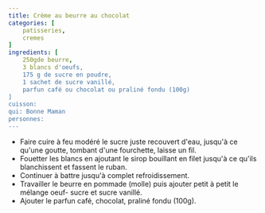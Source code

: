 ```yaml
---
title: Crème au beurre au chocolat
categories: [
    patisseries,
    cremes
]
ingredients: [
    250gde beurre,
    3 blancs d'oeufs,
    175 g de sucre en poudre,
    1 sachet de sucre vanillé,
    parfun café ou chocolat ou praliné fondu (100g)   
]
cuisson: 
qui: Bonne Maman
personnes: 
---
```


* Faire cuire à feu modéré le sucre juste recouvert d'eau, jusqu'à ce qu'une goutte, tombant d'une fourchette, laisse un fil.
* Fouetter les blancs en ajoutant le sirop bouillant en filet jusqu'à ce qu'ils blanchissent et fassent le ruban.
* Continuer à battre jusqu'à complet refroidissement.
* Travailler le beurre en pommade (molle) puis ajouter petit à petit le mélange oeuf- sucre et sucre vanillé.
* Ajouter le parfun café, chocolat, praliné fondu (100g).